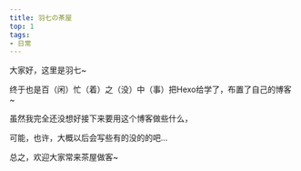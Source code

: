 ```yaml
---
title: 羽七の茶屋
top: 1
tags: 
- 日常
---
```

大家好，这里是羽七~

<!--more-->

终于也是百（闲）忙（着）之（没）中（事）把Hexo给学了，布置了自己的博客~

虽然我完全还没想好接下来要用这个博客做些什么，

可能，也许，大概以后会写些有的没的的吧...

总之，欢迎大家常来茶屋做客~